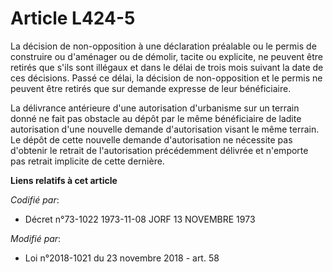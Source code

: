 # Article L424-5

La décision de non-opposition à une déclaration préalable ou le permis de construire ou d'aménager ou de démolir, tacite ou
explicite, ne peuvent être retirés que s'ils sont illégaux et dans le délai de trois mois suivant la date de ces décisions.
Passé ce délai, la décision de non-opposition et le permis ne peuvent être retirés que sur demande expresse de leur
bénéficiaire.

La délivrance antérieure d'une autorisation d'urbanisme sur un terrain donné ne fait pas obstacle au dépôt par le même
bénéficiaire de ladite autorisation d'une nouvelle demande d'autorisation visant le même terrain. Le dépôt de cette nouvelle
demande d'autorisation ne nécessite pas d'obtenir le retrait de l'autorisation précédemment délivrée et n'emporte pas retrait
implicite de cette dernière.

**Liens relatifs à cet article**

_Codifié par_:

  - Décret n°73-1022 1973-11-08 JORF 13 NOVEMBRE 1973

_Modifié par_:

  - Loi n°2018-1021 du 23 novembre 2018 - art. 58
